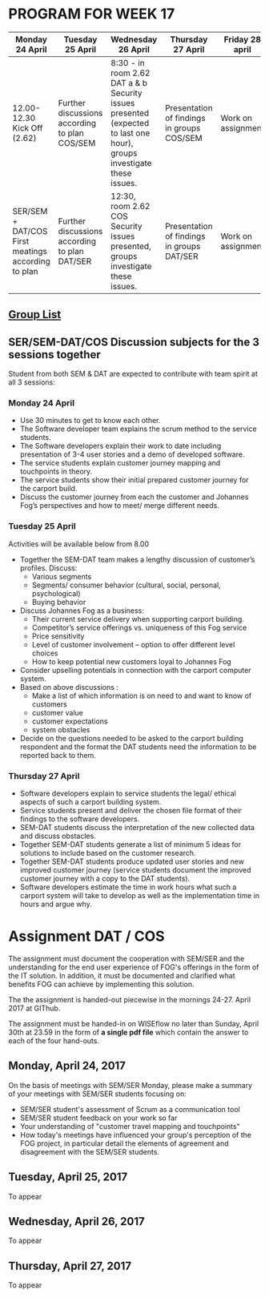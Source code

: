 # PROGRAM FOR WEEK 17
Monday 24 April | Tuesday 25 April | Wednesday 26 April |Thursday 27 April | Friday 28 april
---|---|---|---|---
12.00-12.30 Kick Off (2.62) | Further discussions according to plan COS/SEM | 8:30 - in room 2.62 <br>DAT a & b Security issues presented (expected to last one hour), groups investigate these issues. | Presentation of findings in groups COS/SEM | Work on assignment
SER/SEM + DAT/COS First meatings according to plan | Further discussions according to plan DAT/SER | 12:30, room 2.62 <br>COS Security issues presented, groups investigate these issues. |Presentation of findings in groups DAT/SER| Work on assignment

## [Group List](Groups.md)

## SER/SEM-DAT/COS Discussion subjects for the 3 sessions together

Student from both SEM & DAT are expected to contribute with team spirit at all 3 sessions:

### Monday 24 April
* Use 30 minutes to get to know each other.
* The Software developer team explains the scrum method to the service students.
* The Software developers explain their work to date including presentation of 3-4 user stories and a demo of developed software. 
* The service students explain customer journey mapping and touchpoints in theory.
* The service students show their initial prepared customer journey for the carport build.
* Discuss the customer journey from each the customer and Johannes Fog’s perspectives and how to meet/ merge different needs.

### Tuesday 25 April
Activities will be available below from 8.00

* Together the SEM-DAT team makes a lengthy discussion of customer’s profiles. Discuss:
    - Various segments
    - Segments/ consumer behavior (cultural, social, personal, psychological)
    - Buying behavior
* Discuss Johannes Fog as a business:
    - Their current service delivery when supporting carport building. 
    - Competitor’s service offerings vs. uniqueness of this Fog service
    - Price sensitivity
    - Level of customer involvement – option to offer different level choices
    - How to keep potential new customers loyal to Johannes Fog
* Consider upselling potentials in connection with the carport computer system.
* Based on above discussions : 
    - Make a list of which information is on need to and want to know of customers
    - customer value
    - customer expectations
    - system obstacles
* Decide on the questions needed to be asked to the carport building respondent and the format the DAT students need the information to be reported back to them.

### Thursday 27 April
* Software developers explain to service students the legal/ ethical aspects of such a carport building system.
* Service students present and deliver the chosen file format of their findings to the software developers.
* SEM-DAT students discuss the interpretation of the new collected data and discuss obstacles.
* Together SEM-DAT students generate a list of minimum 5 ideas for solutions to include based on the customer research.
* Together SEM-DAT students produce updated user stories and new improved customer journey (service students document the improved customer journey with a copy to the DAT students).
* Software developers estimate the time in work hours what such a carport system will take to develop as well as the implementation time in hours and argue why. 


# Assignment DAT / COS
The assignment must document the cooperation with SEM/SER and the understanding for the end user experience of FOG's offerings in the form of the IT solution. In addition, it must be documented and clarified what benefits FOG can achieve by implementing this solution.

The the assignment is handed-out piecewise in the mornings 24-27. April 2017 at GIThub. 

The assignment must be handed-in on WISEflow no later than Sunday, April 30th at 23.59 in the form of **a single pdf file** which contain the answer to each of the four hand-outs.

## Monday, April 24, 2017
On the basis of meetings with SEM/SER Monday, please make a summary of your meetings with SEM/SER students focusing on:

* SEM/SER student's assessment of Scrum as a communication tool
* SEM/SER student feedback on your work so far
* Your understanding of "customer travel mapping and touchpoints"
* How today's meetings have influenced your group's perception of the FOG project, in 
particular detail the elements of agreement and disagreement with the SEM/SER students.

## Tuesday, April 25, 2017

To appear

## Wednesday, April 26, 2017

To appear

## Thursday, April 27, 2017

To appear
